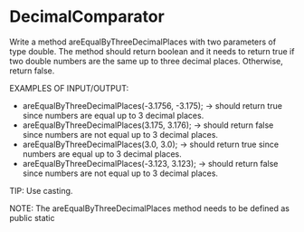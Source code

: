 # DecimalComparator

Write a method areEqualByThreeDecimalPlaces with two parameters of type double.
The method should return boolean and it needs to return true if two double numbers are the same up to three decimal places. 
Otherwise, return false.

EXAMPLES OF INPUT/OUTPUT:

* areEqualByThreeDecimalPlaces(-3.1756, -3.175); → should return true since numbers are equal up to 3 decimal places.
* areEqualByThreeDecimalPlaces(3.175, 3.176); → should return false since numbers are not equal up to 3 decimal places.
* areEqualByThreeDecimalPlaces(3.0, 3.0); → should return true since numbers are equal up to 3 decimal places.
* areEqualByThreeDecimalPlaces(-3.123, 3.123); → should return false since numbers are not equal up to 3 decimal places.

TIP: Use casting.

NOTE: The areEqualByThreeDecimalPlaces method  needs to be defined as public static
